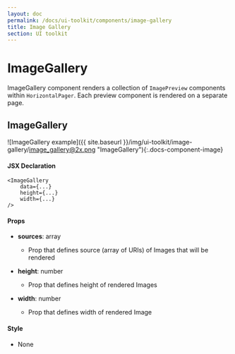 ```yaml
---
layout: doc
permalink: /docs/ui-toolkit/components/image-gallery
title: Image Gallery
section: UI toolkit
---
```


# ImageGallery

ImageGallery component renders a collection of `ImagePreview` components within `HorizontalPager`. Each preview component is rendered on a separate page.

## ImageGallery
![ImageGallery example]({{ site.baseurl }}/img/ui-toolkit/image-gallery/image_gallery@2x.png "ImageGallery"){:.docs-component-image}

#### JSX Declaration
```JSX
<ImageGallery
    data={...}
    height={...}
    width={...}
/>
```

#### Props

* **sources**: array  
  - Prop that defines source (array of URIs) of Images that will be rendered 

* **height**: number  
  - Prop that defines height of rendered Images 

* **width**: number  
  - Prop that defines width of rendered Image 
  
#### Style

* None
